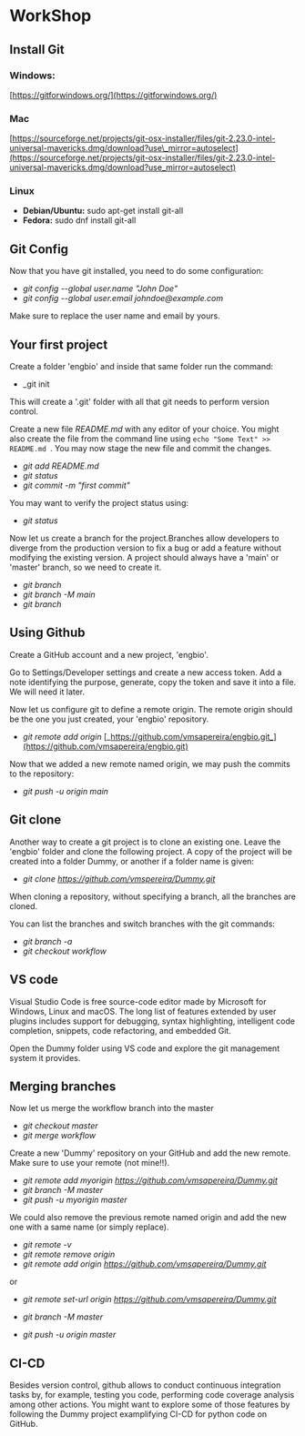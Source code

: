 # WorkShop


## Install Git

### Windows:
[https://gitforwindows.org/](https://gitforwindows.org/)

### Mac

[https://sourceforge.net/projects/git-osx-installer/files/git-2.23.0-intel-universal-mavericks.dmg/download?use\_mirror=autoselect](https://sourceforge.net/projects/git-osx-installer/files/git-2.23.0-intel-universal-mavericks.dmg/download?use_mirror=autoselect)

### Linux
   - **Debian/Ubuntu:** sudo apt-get install git-all
   - **Fedora:** sudo dnf install git-all

## Git Config

Now that you have git installed, you need to do some configuration: 

 - _git config --global user.name &quot;John Doe&quot;_
 - _git config --global user.email johndoe@example.com_
 
 Make sure to replace the user name and email by yours.
 
## Your first project
Create a folder 'engbio' and inside that same folder run the command:

- _git init

This will create a '.git' folder with all that git needs to perform version control.

Create a new file _README.md_ with any editor of your choice. You might also create the file from the command line using
`echo "Some Text" >> README.md `. You may now stage the new file and commit the changes.

- _git add README.md_
- _git status_
- _git commit -m &quot;first commit&quot;_

You may want to verify the project status using:

- _git status_

Now let us create a branch for the project.Branches allow developers to diverge from the production version to fix a bug or add a feature without modifying the existing version.
A project should always have a 'main' or 'master' branch, so we need to create it.

- _git branch_
- _git branch -M main_
- _git branch_

## Using Github

Create a GitHub account and a new project, &#39;engbio&#39;.

Go to Settings/Developer settings and create a new access token. Add a note identifying the purpose, generate, copy the token and save it into a file. We will need it later.

Now let us configure git to define a remote origin. The remote origin should be the one you just created, your 'engbio' repository. 

- _git remote add origin_ [_https://github.com/vmsapereira/engbio.git_](https://github.com/vmsapereira/engbio.git)

Now that we added a new remote named origin, we may push the commits to the repository:

- _git push -u origin main_

## Git clone

Another way to create a git project is to clone an existing one. Leave the 'engbio' folder and clone the following project. A copy of the project will be created into a folder Dummy, or another if a folder name is given:

- _git clone https://github.com/vmspereira/Dummy.git_

When cloning a repository, without specifying a branch, all the branches are cloned.

You can list the branches and switch branches with the git commands:

- _git branch -a_
- _git checkout workflow_

## VS code

Visual Studio Code is free source-code editor made by Microsoft for Windows, Linux and macOS. The long list of features extended by user plugins includes support for debugging, syntax highlighting, intelligent code completion, snippets, code refactoring, and embedded Git. 

Open the Dummy folder using VS code and explore the git management system it provides.

## Merging branches

Now let us merge the workflow branch into the master

- _git checkout master_
- _git merge workflow_

Create a new &#39;Dummy&#39; repository on your GitHub and add the new remote. Make sure to use your remote (not mine!!).

- _git remote add myorigin https://github.com/vmsapereira/Dummy.git_
- _git branch -M master_
- _git push -u myorigin master_

We could also remove the previous remote named origin and add the new one with a same name (or simply replace).

- _git remote -v_
- _git remote remove origin_
- _git remote add origin https://github.com/vmsapereira/Dummy.git_

or

- _git remote set-url origin https://github.com/vmsapereira/Dummy.git_


- _git branch -M master_
- _git push -u origin master_

## CI-CD

Besides version control, github allows to conduct continuous integration tasks by, for example, testing you code, performing code coverage analysis among other actions. You might want to explore some of those features by following the Dummy project examplifying CI-CD for python code on GitHub. 
